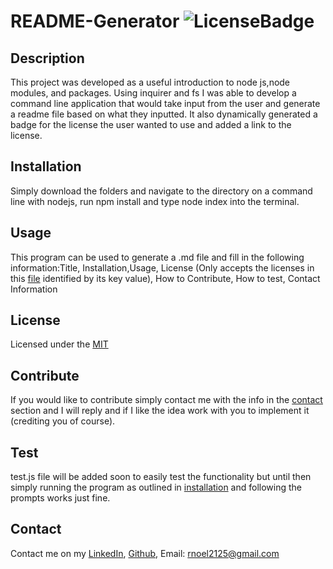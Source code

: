 # README-Generator ![LicenseBadge](https://img.shields.io/badge/License-MIT-red.svg)
  ## Description
  This project was developed as a useful introduction to node js,node modules, and packages. Using inquirer and fs I was able to develop a command line application that would take input from the user and generate a readme file based on what they inputted. It also dynamically generated a badge for the license the user wanted to use and added a link to the license.
  ## Installation
  Simply download the folders and navigate to the directory on a command line with nodejs, run npm install and type node index into the terminal.
  ## Usage
  This program can be used to generate a .md file and fill in the following information:Title, Installation,Usage, License (Only accepts the licenses in this [file](“./licenses.json”) identified by its key value), How to Contribute, How to test, Contact Information
  ## License
  Licensed under the [MIT](http://choosealicense.com/licenses/mit/)
  ## Contribute
  If you would like to contribute simply contact me with the info in the [contact](#Contact) section and I will reply and if I like the idea work with you to implement it (crediting you of course).
  ## Test
  test.js file will be added soon to easily test the functionality but until then simply running the program as outlined in [installation](#Installation) and following the prompts works just fine.
  ## Contact
  Contact me on my [LinkedIn](https://www.linkedin.com/in/noel-ramirez-3a7706219/), [Github](https://github.com/Namagaii), Email: rnoel2125@gmail.com
